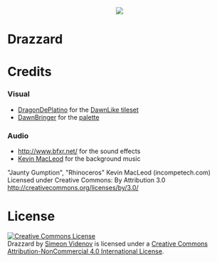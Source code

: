 <p align="center">
  <img src="https://raw.github.com/simeon/Drazzard/master/logos/GithubHeaderLogo.png"/>
</p>

# Drazzard



# Credits

### Visual
* [DragonDePlatino](http://opengameart.org/users/dragondeplatino) for the [DawnLike tileset](http://opengameart.org/content/dawnlike-16x16-universal-rogue-like-tileset-v181)
* [DawnBringer](http://pixeljoint.com/p/23821.htm) for the [palette](http://pixeljoint.com/forum/forum_posts.asp?TID=12795)

### Audio
* http://www.bfxr.net/ for the sound effects
* [Kevin MacLeod](http://incompetech.com) for the background music

"Jaunty Gumption", "Rhinoceros"
Kevin MacLeod (incompetech.com)
Licensed under Creative Commons: By Attribution 3.0
http://creativecommons.org/licenses/by/3.0/

# License
<a rel="license" href="http://creativecommons.org/licenses/by-nc/4.0/"><img alt="Creative Commons License" style="border-width:0" src="https://i.creativecommons.org/l/by-nc/4.0/88x31.png" /></a><br /><span xmlns:dct="http://purl.org/dc/terms/" href="http://purl.org/dc/dcmitype/InteractiveResource" property="dct:title" rel="dct:type">Drazzard</span> by <a xmlns:cc="http://creativecommons.org/ns#" href="http://simeon.io" property="cc:attributionName" rel="cc:attributionURL">Simeon Videnov</a> is licensed under a <a rel="license" href="http://creativecommons.org/licenses/by-nc/4.0/">Creative Commons Attribution-NonCommercial 4.0 International License</a>.